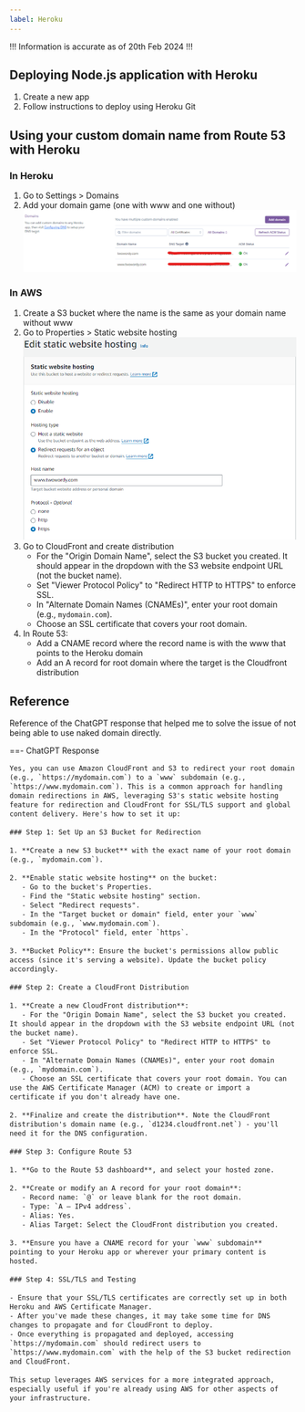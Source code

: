 ```yaml
---
label: Heroku
---
```


!!!
Information is accurate as of 20th Feb 2024
!!!

## Deploying Node.js application with Heroku

1. Create a new app
2. Follow instructions to deploy using Heroku Git

## Using your custom domain name from Route 53 with Heroku

### In Heroku
1. Go to Settings > Domains
2. Add your domain game (one with www and one without)
![](/static/heroku1.png)

### In AWS
1. Create a S3 bucket where the name is the same as your domain name without www
2. Go to Properties > Static website hosting
![](/static/heroku2.png)
3. Go to CloudFront and create distribution
   - For the "Origin Domain Name", select the S3 bucket you created. It should appear in the dropdown with the S3 website endpoint URL (not the bucket name).
   - Set "Viewer Protocol Policy" to "Redirect HTTP to HTTPS" to enforce SSL.
   - In "Alternate Domain Names (CNAMEs)", enter your root domain (e.g., `mydomain.com`).
   - Choose an SSL certificate that covers your root domain.
4. In Route 53: 
   - Add a CNAME record where the record name is with the www that points to the Heroku domain
   - Add an A record for root domain where the target is the Cloudfront distribution


## Reference
Reference of the ChatGPT response that helped me to solve the issue of not being able to use naked domain directly.

==- ChatGPT Response
```
Yes, you can use Amazon CloudFront and S3 to redirect your root domain (e.g., `https://mydomain.com`) to a `www` subdomain (e.g., `https://www.mydomain.com`). This is a common approach for handling domain redirections in AWS, leveraging S3's static website hosting feature for redirection and CloudFront for SSL/TLS support and global content delivery. Here's how to set it up:

### Step 1: Set Up an S3 Bucket for Redirection

1. **Create a new S3 bucket** with the exact name of your root domain (e.g., `mydomain.com`).

2. **Enable static website hosting** on the bucket:
   - Go to the bucket's Properties.
   - Find the "Static website hosting" section.
   - Select "Redirect requests".
   - In the "Target bucket or domain" field, enter your `www` subdomain (e.g., `www.mydomain.com`).
   - In the "Protocol" field, enter `https`.

3. **Bucket Policy**: Ensure the bucket's permissions allow public access (since it's serving a website). Update the bucket policy accordingly.

### Step 2: Create a CloudFront Distribution

1. **Create a new CloudFront distribution**:
   - For the "Origin Domain Name", select the S3 bucket you created. It should appear in the dropdown with the S3 website endpoint URL (not the bucket name).
   - Set "Viewer Protocol Policy" to "Redirect HTTP to HTTPS" to enforce SSL.
   - In "Alternate Domain Names (CNAMEs)", enter your root domain (e.g., `mydomain.com`).
   - Choose an SSL certificate that covers your root domain. You can use the AWS Certificate Manager (ACM) to create or import a certificate if you don't already have one.

2. **Finalize and create the distribution**. Note the CloudFront distribution's domain name (e.g., `d1234.cloudfront.net`) - you'll need it for the DNS configuration.

### Step 3: Configure Route 53

1. **Go to the Route 53 dashboard**, and select your hosted zone.

2. **Create or modify an A record for your root domain**:
   - Record name: `@` or leave blank for the root domain.
   - Type: `A – IPv4 address`.
   - Alias: Yes.
   - Alias Target: Select the CloudFront distribution you created.

3. **Ensure you have a CNAME record for your `www` subdomain** pointing to your Heroku app or wherever your primary content is hosted.

### Step 4: SSL/TLS and Testing

- Ensure that your SSL/TLS certificates are correctly set up in both Heroku and AWS Certificate Manager.
- After you've made these changes, it may take some time for DNS changes to propagate and for CloudFront to deploy.
- Once everything is propagated and deployed, accessing `https://mydomain.com` should redirect users to `https://www.mydomain.com` with the help of the S3 bucket redirection and CloudFront.

This setup leverages AWS services for a more integrated approach, especially useful if you're already using AWS for other aspects of your infrastructure.
```

